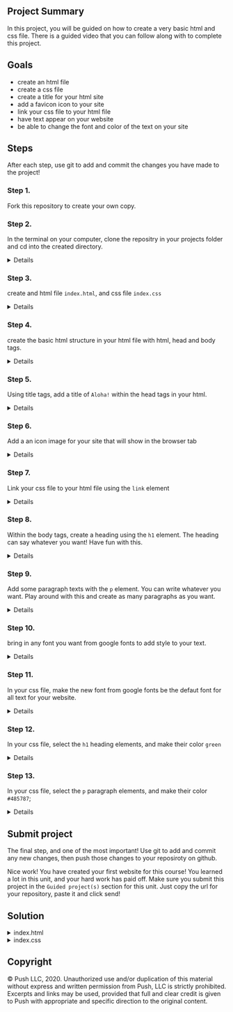 ## Project Summary

In this project, you will be guided on how to create a very basic html and css file. There is a guided video that you can follow along with to complete this project.

## Goals

- create an html file
- create a css file
- create a title for your html site
- add a favicon icon to your site
- link your css file to your html file
- have text appear on your website
- be able to change the font and color of the text on your site

## Steps

After each step, use git to add and commit the changes you have made to the project!

### Step 1.

Fork this repository to create your own copy.

### Step 2.

In the terminal on your computer, clone the repositry in your projects folder and cd into the created directory.

<details>

```
cd [path to your project directory];
git clone [github repository url goes here];
cd html-css-intro-guided-project;
```

</details>

### Step 3.

create and html file `index.html`, and css file `index.css`

<details>

```
touch index.html index.css
```

</details>

### Step 4.

create the basic html structure in your html file with html, head and body tags.

<details>

```html
<!DOCTYPE html>
<html lang="en">
  <head>
    <meta charset="UTF-8" />
    <meta name="viewport" content="width=device-width, initial-scale=1.0" />
  </head>
  <body></body>
</html>
```

</details>

### Step 5.

Using title tags, add a title of `Aloha!` within the head tags in your html.

<details>

```html
<!DOCTYPE html>
<html lang="en">
  <head>
    <meta charset="UTF-8" />
    <meta name="viewport" content="width=device-width, initial-scale=1.0" />
    <title>Aloha!</title>
  </head>
  <body></body>
</html>
```

</details>

### Step 6.

Add a an icon image for your site that will show in the browser tab

<details>

```html
<!DOCTYPE html>
<html lang="en">
  <head>
    <meta charset="UTF-8" />
    <meta name="viewport" content="width=device-width, initial-scale=1.0" />
    <title>Aloha!</title>

    <link
      rel="icon"
      type="image/jpeg"
      href="https://encrypted-tbn0.gstatic.com/images?q=tbn%3AANd9GcTIqcwYFMtqeikFk8F1d9J4oO4y1YDGY_YsMA&usqp=CAU"
    />
  </head>
  <body></body>
</html>
```

</details>

### Step 7.

Link your css file to your html file using the `link` element

<details>

```html
<!DOCTYPE html>
<html lang="en">
  <head>
    <meta charset="UTF-8" />
    <meta name="viewport" content="width=device-width, initial-scale=1.0" />
    <title>Aloha!</title>

    <link
      rel="icon"
      type="image/jpeg"
      href="https://encrypted-tbn0.gstatic.com/images?q=tbn%3AANd9GcTIqcwYFMtqeikFk8F1d9J4oO4y1YDGY_YsMA&usqp=CAU"
    />
    <link href="index.css" rel="stylesheet" />
  </head>
  <body></body>
</html>
```

</details>

### Step 8.

Within the body tags, create a heading using the `h1` element. The heading can say whatever you want! Have fun with this.

<details>

```html
<!DOCTYPE html>
<html lang="en">
  <head>
    <meta charset="UTF-8" />
    <meta name="viewport" content="width=device-width, initial-scale=1.0" />
    <title>Aloha!</title>

    <link
      rel="icon"
      type="image/jpeg"
      href="https://encrypted-tbn0.gstatic.com/images?q=tbn%3AANd9GcTIqcwYFMtqeikFk8F1d9J4oO4y1YDGY_YsMA&usqp=CAU"
    />
    <link href="index.css" rel="stylesheet" />
  </head>
  <body>
    <h1>My First Website!</h1>
  </body>
</html>
```

</details>

### Step 9.

Add some paragraph texts with the `p` element. You can write whatever you want. Play around with this and create as many paragraphs as you want.

<details>

```html
<!DOCTYPE html>
<html lang="en">
  <head>
    <meta charset="UTF-8" />
    <meta name="viewport" content="width=device-width, initial-scale=1.0" />
    <title>Aloha!</title>

    <link
      rel="icon"
      type="image/jpeg"
      href="https://encrypted-tbn0.gstatic.com/images?q=tbn%3AANd9GcTIqcwYFMtqeikFk8F1d9J4oO4y1YDGY_YsMA&usqp=CAU"
    />
    <link href="index.css" rel="stylesheet" />
  </head>
  <body>
    <h1>My First Website!</h1>
    <p>
      Lorem ipsum dolor sit amet consectetur adipisicing elit. Minima
      exercitationem suscipit sed perferendis? Animi iste iure quasi dicta,
      eaque quod velit veritatis, dignissimos neque tenetur fugit minima,
      dolorem tempore quis.
    </p>
    <p>
      Lorem ipsum dolor sit amet consectetur adipisicing elit. Minima
      exercitationem suscipit sed perferendis? Animi iste iure quasi dicta,
      eaque quod velit veritatis, dignissimos neque tenetur fugit minima,
      dolorem tempore quis. Lorem ipsum dolor sit amet consectetur adipisicing
      elit. Error enim, perferendis non saepe quas fuga. Esse modi dolorem
      voluptatem libero? Ducimus illo esse voluptate labore libero voluptates
      amet nulla vel. Lorem ipsum dolor sit, amet consectetur adipisicing elit.
      Ab dignissimos fugiat quisquam reprehenderit laborum cum veniam, accusamus
      ex aliquid saepe voluptates at error nostrum blanditiis vel minima quos
      porro. Qui.
    </p>
    <p>
      Lorem ipsum dolor sit amet consectetur adipisicing elit. Minima
      exercitationem suscipit sed perferendis? Animi iste iure quasi dicta,
      eaque quod velit veritatis, dignissimos neque tenetur fugit minima,
      dolorem tempore quis.
    </p>
  </body>
</html>
```

</details>

### Step 10.

bring in any font you want from google fonts to add style to your text.

<details>

```html
<!DOCTYPE html>
<html lang="en">
  <head>
    <meta charset="UTF-8" />
    <meta name="viewport" content="width=device-width, initial-scale=1.0" />
    <title>Aloha!</title>

    <link
      rel="icon"
      type="image/jpeg"
      href="https://encrypted-tbn0.gstatic.com/images?q=tbn%3AANd9GcTIqcwYFMtqeikFk8F1d9J4oO4y1YDGY_YsMA&usqp=CAU"
    />
    <link href="index.css" rel="stylesheet" />
    <link
      href="https://fonts.googleapis.com/css2?family=Red+Rose:wght@300;400;700&display=swap"
      rel="stylesheet"
    />
  </head>
  <body>
    <h1>My First Website!</h1>
    <p>
      Lorem ipsum dolor sit amet consectetur adipisicing elit. Minima
      exercitationem suscipit sed perferendis? Animi iste iure quasi dicta,
      eaque quod velit veritatis, dignissimos neque tenetur fugit minima,
      dolorem tempore quis.
    </p>
    <p>
      Lorem ipsum dolor sit amet consectetur adipisicing elit. Minima
      exercitationem suscipit sed perferendis? Animi iste iure quasi dicta,
      eaque quod velit veritatis, dignissimos neque tenetur fugit minima,
      dolorem tempore quis. Lorem ipsum dolor sit amet consectetur adipisicing
      elit. Error enim, perferendis non saepe quas fuga. Esse modi dolorem
      voluptatem libero? Ducimus illo esse voluptate labore libero voluptates
      amet nulla vel. Lorem ipsum dolor sit, amet consectetur adipisicing elit.
      Ab dignissimos fugiat quisquam reprehenderit laborum cum veniam, accusamus
      ex aliquid saepe voluptates at error nostrum blanditiis vel minima quos
      porro. Qui.
    </p>
    <p>
      Lorem ipsum dolor sit amet consectetur adipisicing elit. Minima
      exercitationem suscipit sed perferendis? Animi iste iure quasi dicta,
      eaque quod velit veritatis, dignissimos neque tenetur fugit minima,
      dolorem tempore quis.
    </p>
  </body>
</html>
```

</details>

### Step 11.

In your css file, make the new font from google fonts be the defaut font for all text for your website.

<details>

```css
* {
  font-family: "Red Rose", cursive;
}
```

</details>

### Step 12.

In your css file, select the `h1` heading elements, and make their color `green`

<details>

```css
h1 {
  color: green;
}
```

</details>

### Step 13.

In your css file, select the `p` paragraph elements, and make their color `#485787`;

<details>

```css
p {
  color: #292f33;
}
```

</details>

## Submit project

The final step, and one of the most important! Use git to add and commit any new changes, then push those changes to your reposiroty on github.

Nice work! You have created your first website for this course! You learned a lot in this unit, and your hard work has paid off. Make sure you submit this project in the `Guided project(s)` section for this unit. Just copy the url for your repository, paste it and click send!

## Solution

<details>

<summary>index.html</summary>

```html
<!DOCTYPE html>
<html lang="en">
  <head>
    <meta charset="UTF-8" />
    <meta name="viewport" content="width=device-width, initial-scale=1.0" />
    <title>Aloha!</title>

    <link
      rel="icon"
      type="image/jpeg"
      href="https://encrypted-tbn0.gstatic.com/images?q=tbn%3AANd9GcTIqcwYFMtqeikFk8F1d9J4oO4y1YDGY_YsMA&usqp=CAU"
    />
    <link href="index.css" rel="stylesheet" />
    <link
      href="https://fonts.googleapis.com/css2?family=Red+Rose:wght@300;400;700&display=swap"
      rel="stylesheet"
    />
  </head>
  <body>
    <h1>My First Website!</h1>
    <p>
      Lorem ipsum dolor sit amet consectetur adipisicing elit. Minima
      exercitationem suscipit sed perferendis? Animi iste iure quasi dicta,
      eaque quod velit veritatis, dignissimos neque tenetur fugit minima,
      dolorem tempore quis.
    </p>
    <p>
      Lorem ipsum dolor sit amet consectetur adipisicing elit. Minima
      exercitationem suscipit sed perferendis? Animi iste iure quasi dicta,
      eaque quod velit veritatis, dignissimos neque tenetur fugit minima,
      dolorem tempore quis. Lorem ipsum dolor sit amet consectetur adipisicing
      elit. Error enim, perferendis non saepe quas fuga. Esse modi dolorem
      voluptatem libero? Ducimus illo esse voluptate labore libero voluptates
      amet nulla vel. Lorem ipsum dolor sit, amet consectetur adipisicing elit.
      Ab dignissimos fugiat quisquam reprehenderit laborum cum veniam, accusamus
      ex aliquid saepe voluptates at error nostrum blanditiis vel minima quos
      porro. Qui.
    </p>
    <p>
      Lorem ipsum dolor sit amet consectetur adipisicing elit. Minima
      exercitationem suscipit sed perferendis? Animi iste iure quasi dicta,
      eaque quod velit veritatis, dignissimos neque tenetur fugit minima,
      dolorem tempore quis.
    </p>
  </body>
</html>
```

</details>

<details>

<summary>index.css</summary>

```css
* {
  font-family: "Red Rose", cursive;
}

h1 {
  color: green;
}

p {
  color: #485787;
}
```

</details>

## Copyright

© Push LLC, 2020. Unauthorized use and/or duplication of this material without express and written permission from Push, LLC is strictly prohibited. Excerpts and links may be used, provided that full and clear credit is given to Push with appropriate and specific direction to the original content.

<p align="center"><?xml version="1.0" encoding="UTF-8" standalone="no"?>



</p>
